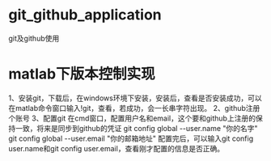 # git_github_application
git及github使用
# matlab下版本控制实现
1、安装git，下载后，在windows环境下安装，安装后，查看是否安装成功，可以在matlab命令窗口输入!git，查看，若成功，会一长串字符出现。
2、github注册个账号
3、配置git
  在cmd窗口，配置用户名和email，这个要和github上注册的保持一致，将来是同步到github的凭证
  git config global --user.name "你的名字"
  git config global --user.email "你的邮箱地址"
  配置完后，可以输入git config user.name和git config user.email，查看刚才配置的信息是否正确。
